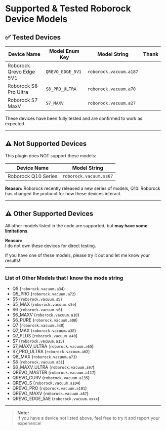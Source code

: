 # Supported & Tested Roborock Device Models

## ✅ Tested Devices

| Device Name                | Model Enum Key         | Model String                  |    Thank         |
|----------------------------|------------------------|-------------------------------|------------------|
| Roborock Qrevo Edge 5V1    | `QREVO_EDGE_5V1`       | `roborock.vacuum.a187`        |                  |
| Roborock S8 Pro Ultra      | `S8_PRO_ULTRA`         | `roborock.vacuum.a70`         |                  |
| Roborock S7 MaxV           | `S7_MAXV`              | `roborock.vacuum.a27`         |                  |

These devices have been fully tested and are confirmed to work as expected.

---

## ⚠️ Not Supported Devices

This plugin does NOT support these models:

| Device Name                | Model String                  |
|----------------------------|-------------------------------|
| Roborock Q10 Series        | `roborock.vacuum.ss07`        |

**Reason:**
Roborock recently released a new series of models, Q10. Roborock has changed the protocol for how these devices interact.

---

## ⚠️ Other Supported Devices

All other models listed in the code are supported, but **may have some limitations**.

**Reason:**  
I do not own these devices for direct testing.

If you have one of these models, please try it out and let me know your results!

---

### List of Other Models that I know the mode string

- Q5 (`roborock.vacuum.a34`)
- Q5_PRO (`roborock.vacuum.a72`)
- S5 (`roborock.vacuum.s5`)
- S5_MAX (`roborock.vacuum.s5e`)
- S6 (`roborock.vacuum.s6`)
- S6_MAXV (`roborock.vacuum.a10`)
- S6_PURE (`roborock.vacuum.a08`)
- Q7 (`roborock.vacuum.a40`)
- Q7_MAX (`roborock.vacuum.a38`)
- Q7_PLUS (`roborock.vacuum.a40`)
- S7 (`roborock.vacuum.a15`)
- S7_MAXV_ULTRA (`roborock.vacuum.a65`)
- S7_PRO_ULTRA (`roborock.vacuum.a62`)
- Q8_MAX (`roborock.vacuum.a73`)
- S8 (`roborock.vacuum.a51`)
- S8_MAXV_ULTRA (`roborock.vacuum.a97`)
- QREVO_MASTER (`roborock.vacuum.a117`)
- QREVO_CURV (`roborock.vacuum.a135`)
- QREVO_S (`roborock.vacuum.a104`)
- QREVO_PRO (`roborock.vacuum.a101`)
- QREVO_MAXV (`roborock.vacuum.a87`)
- QREVO_EDGE_5AE (`roborock.vacuum.xxxx`)

---

> **Note:**  
> If you have a device not listed above, feel free to try it and report your experience!
